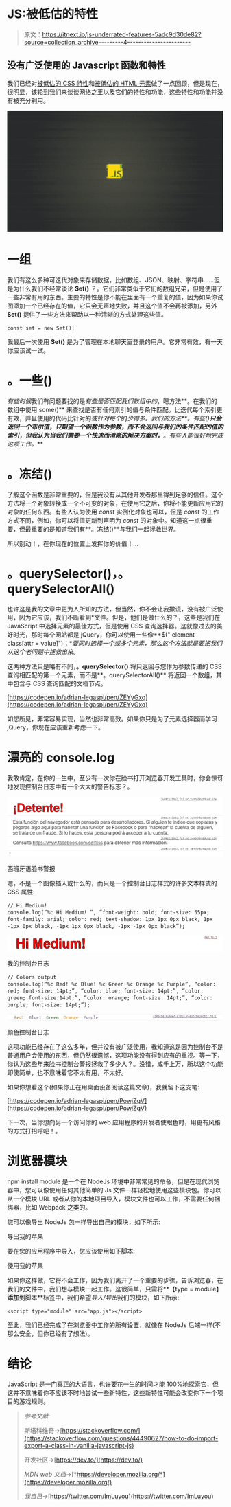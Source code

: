 # JS:被低估的特性

> 原文：<https://itnext.io/js-underrated-features-5adc9d30de82?source=collection_archive---------4----------------------->

## 没有广泛使用的 Javascript 函数和特性

我们已经对[被低估的 CSS 特性](/css-underrated-features-859396e29637)和[被低估的 HTML 元素](/html-underrated-tags-119ef3e45b94)做了一点回顾，但是现在，很明显，该轮到我们来谈谈网络之王以及它们的特性和功能，这些特性和功能并没有被充分利用。

![](img/568ab1872e191308fb9fd4ec3f9eeb3c.png)

# 一组

我们有这么多种可迭代对象来存储数据，比如数组、JSON、映射、字符串……但是为什么我们不经常谈论 **Set()** ？。它们非常类似于它们的数组兄弟，但是使用了一些非常有用的东西。主要的特性是你不能在里面有一个重复的值，因为如果你试图添加一个已经存在的值，它只会无声地失败，并且这个值不会再被添加，另外 **Set()** 提供了一些方法来帮助以一种清晰的方式处理这些值。

```
const set = new Set();
```

我最后一次使用 **Set()** 是为了管理在本地聊天室登录的用户。它非常有效，有一天你应该试一试。

# 。一些()

*有些时候*我们有问题要找的是*有些是否匹配我们数组中的*，嗯方法**。在我们的数组中使用 some()** 来查找是否有任何索引的值与条件匹配。比迭代每个索引更有效，并且使用的代码比针对的*或针对每个*的*少得多。我们的方法**。有些()**只会返回一个布尔值，只期望一个函数作为参数，而不会返回与我们的条件匹配的值的索引，但我认为当我们需要一个快速而清晰的解决方案时，**。有些人能很好地完成这项工作。***

# 。冻结()

了解这个函数是非常重要的，但是我没有从其他开发者那里得到足够的信任。这个方法将一个对象转换成一个不可变的对象，在使用它之后，你将不能更新应用它的对象的任何东西。有些人认为使用 *const* 实例化对象也可以，但是 *const* 的工作方式不同，例如，你可以将值更新到声明为 *const* 的对象中。知道这一点很重要，但最重要的是知道我们有**。冻结()**与我们一起拯救世界。

所以别动！，在你现在的位置上发挥你的价值！…

# 。querySelector()，。querySelectorAll()

也许这是我的文章中更为人所知的方法，但当然，你不会让我撒谎，没有被广泛使用，因为它应该，我们不断看到*文件。但是，他们是做什么的？，这些是我们在 JavaScript 中选择元素的最佳方式，但是使用 CSS 查询选择器。这就像过去的美好时光，那时每个网站都是 jQuery，你可以使用一些像**$(" element . class[attr = value]")；**要同时选择一个或多个元素，那么这个方法就是要把我们从这个老问题中拯救出来。*

这两种方法只是略有不同，**。querySelector()** 将只返回与您作为参数传递的 CSS 查询相匹配的第一个元素，而不是**。querySelectorAll()** 将返回一个数组，其中包含与 CSS 查询匹配的文档节点。

[https://codepen.io/adrian-legaspi/pen/ZEYyGxq](https://codepen.io/adrian-legaspi/pen/ZEYyGxq)

如您所见，非常容易实现，当然也非常高效。如果你只是为了元素选择器而学习 jQuery，你现在应该重新考虑一下。

# **漂亮的 console.log**

我敢肯定，在你的一生中，至少有一次你在脸书打开浏览器开发工具时，你会惊讶地发现控制台日志中有一个大大的警告标志？。

![](img/79eaaac23be3fc8e85af58e02ccec9c7.png)

西班牙语脸书警报

嗯，不是一个图像插入或什么的，而只是一个控制台日志样式的许多文本样式的 CSS 属性:

```
// Hi Medium!
console.log(“%c Hi Medium! “, “font-weight: bold; font-size: 55px; font-family: arial; color: red; text-shadow: 1px 1px 0px black, 1px -1px 0px black, -1px 1px 0px black, -1px -1px 0px black”);
```

![](img/40df12c61517e26742da844b9b380880.png)

我的控制台日志

```
// Colors output
console.log(“%c Red! %c Blue! %c Green %c Orange %c Purple”, “color: red; font-size: 14pt;”, “color: blue; font-size: 14pt;”, “color: green; font-size:14pt;”, “color: orange; font-size: 14pt;”, “color: purple; font-size: 14pt;”);
```

![](img/f6ef0f530c460222dfff2c5d9582893c.png)

颜色控制台日志

这项功能已经存在了这么多年，但并没有被广泛使用，我知道这是因为控制台不是普通用户会使用的东西，但仍然很遗憾，这项功能没有得到应有的重视。等一下，你认为这些年来脸书控制台警报拯救了多少人？。没错，成千上万，所以这个功能即使简单，也不意味着它不太有用，不太好。

如果你想看这个(如果你正在用桌面设备阅读这篇文章)，我就留下这支笔:

[https://codepen.io/adrian-legaspi/pen/PowjZqV](https://codepen.io/adrian-legaspi/pen/PowjZqV)

下一次，当你想向另一个访问你的 web 应用程序的开发者使眼色时，用更有风格的方式打招呼吧！。

# 浏览器模块

npm install module 是一个在 NodeJs 环境中非常常见的命令，但是在现代浏览器中，您可以像使用任何其他简单的 Js 文件一样轻松地使用这些模块包。你可以从一个模块 URL 或者从你的本地项目导入，模块文件也可以工作，不需要任何捆绑器，比如 Webpack 之类的。

您可以像导出 NodeJs 包一样导出自己的模块，如下所示:

导出我的苹果

要在您的应用程序中导入，您应该使用如下脚本:

使用我的苹果

如果你这样做，它将不会工作，因为我们离开了一个重要的步骤，告诉浏览器，在我们的文件中，我们想与模块一起工作。这很简单，只需将**【type = module】**添加到**脚本**标签中，我们希望*导入/导出*我们的模块，如下所示:

```
<script type="module" src="app.js"></script>
```

至此，我们已经完成了在浏览器中工作的所有设置，就像在 NodeJs 后端一样(不那么安全，但你已经有了想法)。

# 结论

JavaScript 是一门真正的大语言，也许要花一生的时间才能 100%地探索它，但这并不意味着你不应该不时地尝试一些新特性，这些新特性可能会改变你下一个项目的游戏规则。

> *参考文献:*
> 
> 斯塔科维奇→[https://stackoverflow.com/](https://stackoverflow.com/questions/44490627/how-to-do-import-export-a-class-in-vanilla-javascript-js)
> 
> 开发社区→[https://dev.to/](https://dev.to/)
> 
> *MDN web 文档*→[*https://developer.mozilla.org/*](https://developer.mozilla.org/)
> 
> *我自己*→[https://twitter.com/ImLuyou](https://twitter.com/ImLuyou)